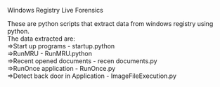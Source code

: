 Windows Registry Live Forensics <br /> 

These are python scripts that extract data from windows registry using python.<br />
The data extracted are:<br />
=>Start up programs - startup.python <br />
=>RunMRU - RunMRU.python<br />
=>Recent opened documents - recen documents.py<br />
=>RunOnce application - RunOnce.py<br />
=>Detect back door in Application  - ImageFileExecution.py<br />